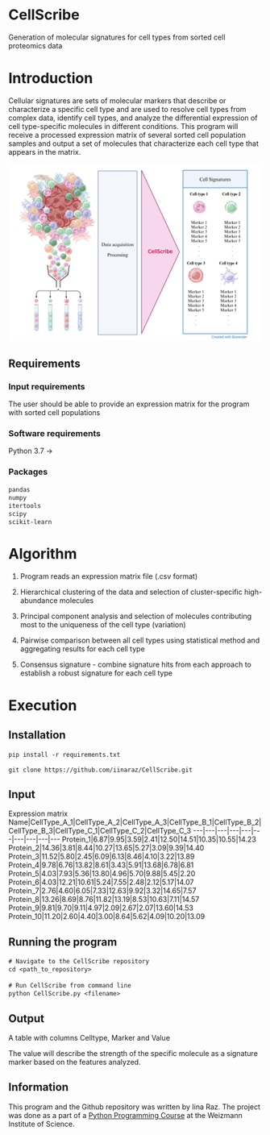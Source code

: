 # CellScribe
Generation of molecular signatures for cell types from sorted cell proteomics data

# Introduction
Cellular signatures are sets of molecular markers that describe or characterize a specific cell type and are used to resolve cell types from complex data, identify cell types, and analyze the differential expression of cell type-specific molecules in different conditions. This program will receive a processed expression matrix of several sorted cell population samples and output a set of molecules that characterize each cell type that appears in the matrix.

<img src="CellScribe.png" alt="Cell signature concept image" width="600"/>

## Requirements
### Input requirements
The user should be able to provide an expression matrix for the program with sorted cell populations

### Software requirements
Python 3.7 ->

### Packages
```
pandas
numpy
itertools
scipy
scikit-learn
```

# Algorithm
1. Program reads an expression matrix file (.csv format)

2. Hierarchical clustering of the data and selection of cluster-specific high-abundance molecules

3. Principal component analysis and selection of molecules contributing most to the uniqueness of the cell type (variation)

4. Pairwise comparison between all cell types using statistical method and aggregating results for each cell type

5. Consensus signature - combine signature hits from each approach to establish a robust signature for each cell type

# Execution
## Installation
```
pip install -r requirements.txt
```
```
git clone https://github.com/iinaraz/CellScribe.git
```

## Input
Expression matrix
Name|CellType_A_1|CellType_A_2|CellType_A_3|CellType_B_1|CellType_B_2|CellType_B_3|CellType_C_1|CellType_C_2|CellType_C_3
---|---|---|---|---|---|---|---|---|---
Protein_1|6.87|9.95|3.59|2.41|12.50|14.51|10.35|10.55|14.23	
Protein_2|14.36|3.81|8.44|10.27|13.65|5.27|3.09|9.39|14.40	
Protein_3|11.52|5.80|2.45|6.09|6.13|8.46|4.10|3.22|13.89	
Protein_4|9.78|6.76|13.82|8.61|3.43|5.91|13.68|6.78|6.81	
Protein_5|4.03|7.93|5.36|13.80|4.96|5.70|9.88|5.45|2.20	
Protein_6|4.03|12.21|10.61|5.24|7.55|2.48|2.12|5.17|14.07	
Protein_7|2.76|4.60|6.05|7.33|12.63|9.92|3.32|14.65|7.57	
Protein_8|13.26|8.69|8.76|11.82|13.19|8.53|10.63|7.11|14.57	
Protein_9|9.81|9.70|9.11|4.97|2.09|2.67|2.07|13.60|14.53	
Protein_10|11.20|2.60|4.40|3.00|8.64|5.62|4.09|10.20|13.09	

## Running the program
```
# Navigate to the CellScribe repository
cd <path_to_repository>

# Run CellScribe from command line
python CellScribe.py <filename>
```

## Output
A table with columns Celltype, Marker and Value

The value will describe the strength of the specific molecule as a signature marker based on the features analyzed.

## Information

This program and the Github repository was written by Iina Raz. The project was done as a part of a [Python Programming Course](https://github.com/szabgab/wis-python-course-2024-11) at the Weizmann Institute of Science.

